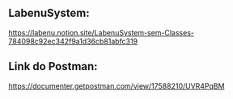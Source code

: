## LabenuSystem:

https://labenu.notion.site/LabenuSystem-sem-Classes-784098c92ec342f9a1d36cb81abfc319


## Link do Postman:
https://documenter.getpostman.com/view/17588210/UVR4PqBM
